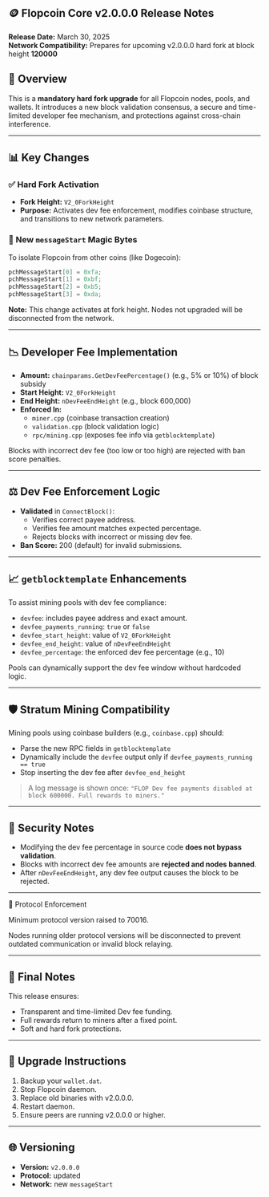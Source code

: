 ## 🪙 Flopcoin Core v2.0.0.0 Release Notes  
**Release Date:** March 30, 2025  
**Network Compatibility:** Prepares for upcoming v2.0.0.0 hard fork at block height **120000**  


## 🎉 Overview

This is a **mandatory hard fork upgrade** for all Flopcoin nodes, pools, and wallets. It introduces a new block validation consensus, a secure and time-limited developer fee mechanism, and protections against cross-chain interference.

---

## 📊 Key Changes

### ✅ Hard Fork Activation

- **Fork Height:** `V2_0ForkHeight`
- **Purpose:** Activates dev fee enforcement, modifies coinbase structure, and transitions to new network parameters.

### 🚜 New `messageStart` Magic Bytes

To isolate Flopcoin from other coins (like Dogecoin):

```cpp
pchMessageStart[0] = 0xfa;
pchMessageStart[1] = 0xbf;
pchMessageStart[2] = 0xb5;
pchMessageStart[3] = 0xda;
```

**Note:** This change activates at fork height. Nodes not upgraded will be disconnected from the network.

---

## 📉 Developer Fee Implementation

- **Amount:** `chainparams.GetDevFeePercentage()` (e.g., 5% or 10%) of block subsidy
- **Start Height:** `V2_0ForkHeight`
- **End Height:** `nDevFeeEndHeight` (e.g., block 600,000)
- **Enforced In:**
  - `miner.cpp` (coinbase transaction creation)
  - `validation.cpp` (block validation logic)
  - `rpc/mining.cpp` (exposes fee info via `getblocktemplate`)

Blocks with incorrect dev fee (too low or too high) are rejected with ban score penalties.

---

## ⚖️ Dev Fee Enforcement Logic

- **Validated** in `ConnectBlock()`:
  - Verifies correct payee address.
  - Verifies fee amount matches expected percentage.
  - Rejects blocks with incorrect or missing dev fee.
- **Ban Score:** 200 (default) for invalid submissions.

---

## 📈 `getblocktemplate` Enhancements

To assist mining pools with dev fee compliance:

- `devfee`: includes payee address and exact amount.
- `devfee_payments_running`: `true` or `false`
- `devfee_start_height`: value of `V2_0ForkHeight`
- `devfee_end_height`: value of `nDevFeeEndHeight`
- `devfee_percentage`: the enforced dev fee percentage (e.g., 10)

Pools can dynamically support the dev fee window without hardcoded logic.

---

## 🛡️ Stratum Mining Compatibility

Mining pools using coinbase builders (e.g., `coinbase.cpp`) should:

- Parse the new RPC fields in `getblocktemplate`
- Dynamically include the `devfee` output only if `devfee_payments_running == true`
- Stop inserting the dev fee after `devfee_end_height`

> A log message is shown once: `"FLOP Dev fee payments disabled at block 600000. Full rewards to miners."`

---

## 🚨 Security Notes

- Modifying the dev fee percentage in source code **does not bypass validation**.
- Blocks with incorrect dev fee amounts are **rejected and nodes banned**.
- After `nDevFeeEndHeight`, any dev fee output causes the block to be rejected.

---

🛑 Protocol Enforcement

Minimum protocol version raised to 70016.

Nodes running older protocol versions will be disconnected to prevent outdated communication or invalid block relaying.

---

## 🚀 Final Notes

This release ensures:

- Transparent and time-limited Dev fee funding.
- Full rewards return to miners after a fixed point.
- Soft and hard fork protections.

---

## 📅 Upgrade Instructions

1. Backup your `wallet.dat`.
2. Stop Flopcoin daemon.
3. Replace old binaries with v2.0.0.0.
4. Restart daemon.
5. Ensure peers are running v2.0.0.0 or higher.

---

## 🌐 Versioning

- **Version:** `v2.0.0.0`
- **Protocol:** updated
- **Network:** new `messageStart`




